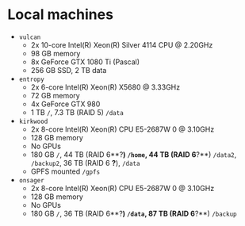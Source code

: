 # Local machines

- `vulcan`
  - 2x 10-core Intel(R) Xeon(R) Silver 4114 CPU @ 2.20GHz
  - 98 GB memory
  - 8x GeForce GTX 1080 Ti (Pascal)
  - 256 GB SSD, 2 TB data
- `entropy`
  - 2x 6-core Intel(R) Xeon(R) X5680  @ 3.33GHz
  - 72 GB memory
  - 4x GeForce GTX 980
  - 1 TB `/`, 7.3 TB (RAID 5) `/data`
- `kirkwood`
  - 2x 8-core Intel(R) Xeon(R) CPU E5-2687W 0 @ 3.10GHz
  - 128 GB memory
  - No GPUs
  - 180 GB `/`, 44 TB (RAID 6**?**) `/home`, 44 TB (RAID 6**?**) `/data2`, `/backup2`, 36 TB (RAID 6 **?**), `/data`
  - GPFS mounted `/gpfs`
- `onsager`
  - 2x 8-core Intel(R) Xeon(R) CPU E5-2687W 0 @ 3.10GHz
  - 128 GB memory
  - No GPUs
  - 180 GB `/`, 36 TB (RAID 6**?**) `/data`, 87 TB (RAID 6**?**) `/backup`